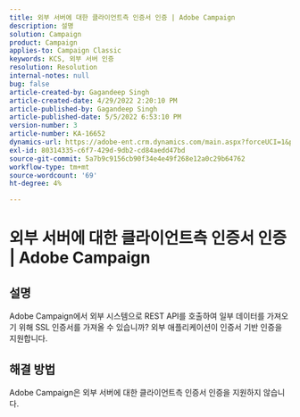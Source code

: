 ```yaml
---
title: 외부 서버에 대한 클라이언트측 인증서 인증 | Adobe Campaign
description: 설명
solution: Campaign
product: Campaign
applies-to: Campaign Classic
keywords: KCS, 외부 서버 인증
resolution: Resolution
internal-notes: null
bug: false
article-created-by: Gagandeep Singh
article-created-date: 4/29/2022 2:20:10 PM
article-published-by: Gagandeep Singh
article-published-date: 5/5/2022 6:53:10 PM
version-number: 3
article-number: KA-16652
dynamics-url: https://adobe-ent.crm.dynamics.com/main.aspx?forceUCI=1&pagetype=entityrecord&etn=knowledgearticle&id=5b70dc75-c7c7-ec11-a7b6-0022480a1de4
exl-id: 80314335-c6f7-429d-9db2-cd84aedd47bd
source-git-commit: 5a7b9c9156cb90f34e4e49f268e12a0c29b64762
workflow-type: tm+mt
source-wordcount: '69'
ht-degree: 4%

---
```


# 외부 서버에 대한 클라이언트측 인증서 인증 | Adobe Campaign

## 설명


Adobe Campaign에서 외부 시스템으로 REST API를 호출하여 일부 데이터를 가져오기 위해 SSL 인증서를 가져올 수 있습니까? 외부 애플리케이션이 인증서 기반 인증을 지원합니다.


## 해결 방법


Adobe Campaign은 외부 서버에 대한 클라이언트측 인증서 인증을 지원하지 않습니다.
